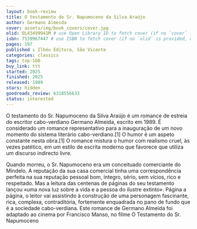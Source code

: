 ```yaml
---
layout: book-review
title: O testamento do Sr. Napumoceno da Silva Araújo
author: Germano Almeida
cover: assets/img/book_covers/cover.jpg
olid: OL43499941M # use Open Library ID to fetch cover (if no `cover` is provided)
isbn: 7539967447 # use ISBN to fetch cover (if no `olid` is provided, dashes are optional)
pages: 197
published : Ilhéu Editora, São Vicente
categories: classics
tags: top-100
buy_link: ttt
started: 2025
finished: 2025
released: 1989
stars: hidden
goodreads_review: 6318556633
status: interested
---
```


O testamento do Sr. Napumoceno da Silva Araújo é um romance de estreia do escritor cabo-verdiano Germano Almeida, escrito em 1989. É considerado um romance representativo para a inauguração de um novo momento do sistema literário cabo-verdiano.[1] O humor é um aspeto constante nesta obra.[1] O romance mistura o humor com realismo cruel, às vezes patético, em um estilo de escrita moderno que favorece que utiliza um discurso indirecto livre.

Quando morreu, o Sr. Napumoceno era um conceituado comerciante do Mindelo. A reputação da sua casa comercial tinha uma correspondência perfeita na sua reputação pessoal bom, íntegro, sério, sem vícios, rico e respeitado. Mas a leitura das centenas de páginas do seu testamento lançou «uma nova luz sobre a vida e a pessoa do ilustre extinto». Página a página, o leitor vai assistindo à construção de uma personagem fascinante, rica, complexa, contraditória, fortemente enquadrada no pano de fundo que é a sociedade cabo-verdiana. Este romance de Germano Almeida foi adaptado ao cinema por Francisco Manso, no filme O Testamento do Sr. Napumoceno
